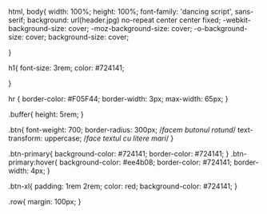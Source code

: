html,
body{
	width: 100%;
	height: 100%;
	font-family: 'dancing script', sans-serif;
	background: url(header.jpg) no-repeat center center fixed;
	-webkit-background-size: cover;
	-moz-background-size: cover;
	-o-background-size: cover;
	background-size: cover;

}

h1{
	font-size: 3rem;
	color: #724141;

}

hr {
    border-color: #F05F44;
    border-width: 3px;
    max-width: 65px;
}

.buffer{
	height: 5rem;
}

.btn{
	font-weight: 700;
	border-radius: 300px;      /*facem butonul rotund*/
	text-transform: uppercase;   /*face textul cu litere mari*/
}

.btn-primary{
	background-color: #724141;
	border-color: #724141;
}
.btn-primary:hover{
	background-color: #ee4b08;
	border-color: #724141;
	border-width: 4px;
}

.btn-xl{
	padding: 1rem 2rem;
	color: red;
	background-color: #724141;
}

.row{
	margin: 100px;
}
